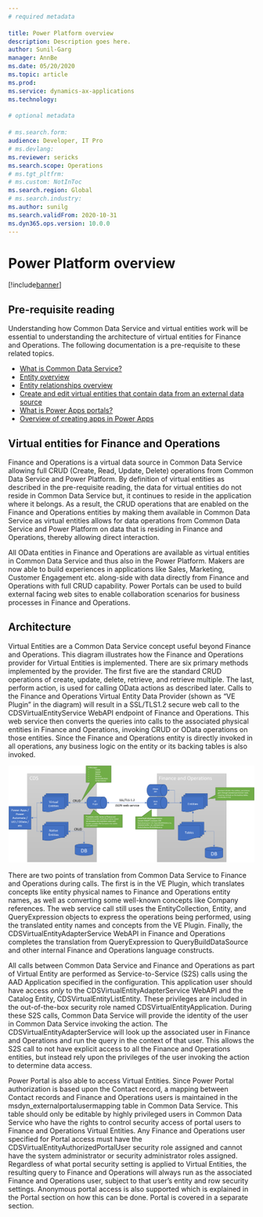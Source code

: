 ```yaml
---
# required metadata

title: Power Platform overview
description: Description goes here.
author: Sunil-Garg
manager: AnnBe
ms.date: 05/20/2020
ms.topic: article
ms.prod:
ms.service: dynamics-ax-applications
ms.technology: 

# optional metadata

# ms.search.form:
audience: Developer, IT Pro
# ms.devlang: 
ms.reviewer: sericks
ms.search.scope: Operations
# ms.tgt_pltfrm: 
# ms.custom: NotInToc
ms.search.region: Global
# ms.search.industry:
ms.author: sunilg
ms.search.validFrom: 2020-10-31
ms.dyn365.ops.version: 10.0.0
---
```


# Power Platform overview

[!include[banner](../includes/banner.md)]


Pre-requisite reading
---------------------

Understanding how Common Data Service and virtual entities work will be essential to understanding the architecture of virtual entities for Finance and Operations. The following documentation is a pre-requisite to these related topics.

- [What is Common Data Service?](https://docs.microsoft.com/powerapps/maker/common-data-service/data-platform-intro)
- [Entity overview](https://docs.microsoft.com/powerapps/maker/common-data-service/entity-overview)
- [Entity relationships overview](https://docs.microsoft.com/powerapps/maker/common-data-service/relationships-overview)
- [Create and edit virtual entities that contain data from an external data source](https://docs.microsoft.com/powerapps/maker/common-data-service/create-edit-virtual-entities)
- [What is Power Apps portals?](https://docs.microsoft.com/powerapps/maker/portals/overview)
- [Overview of creating apps in Power Apps](https://docs.microsoft.com/powerapps/maker/)

Virtual entities for Finance and Operations
-------------------------------------------

Finance and Operations is a virtual data source in Common Data Service allowing full CRUD (Create, Read, Update, Delete) operations from Common Data Service and Power Platform. By definition of virtual entities as described in the pre-requisite reading, the data for virtual entities do not reside in Common Data Service but, it continues to reside in the application where it belongs. As a result, the CRUD operations that are enabled on the Finance and Operations entities by making them available in Common Data Service as virtual entities allows for data operations from Common Data Service and Power Platform on
data that is residing in Finance and Operations, thereby allowing direct interaction.

All OData entities in Finance and Operations are available as virtual entities in Common Data Service and thus also in the Power Platform. Makers are now able to build experiences in applications like Sales, Marketing, Customer Engagement etc. along-side with data directly from Finance and Operations with full CRUD capability. Power Portals can be used to build external facing web sites to
enable collaboration scenarios for business processes in Finance and Operations.

Architecture
------------

Virtual Entities are a Common Data Service concept useful beyond Finance and Operations. This diagram illustrates how the Finance and Operations provider for Virtual Entities is implemented. There are six primary methods implemented by the provider. The first five are the standard CRUD operations of create, update, delete, retrieve, and retrieve multiple. The last, perform action, is used for calling OData actions as described later. Calls to the Finance and Operations Virtual Entity Data Provider (shown as “VE Plugin” in the diagram) will result in a SSL/TLS1.2 secure web call to the CDSVirtualEntityService WebAPI endpoint of Finance and Operations. This web service then converts the queries into calls to the associated physical entities in Finance and Operations, invoking CRUD or OData operations on those entities. Since the Finance and Operations entity is directly invoked in all operations, any business logic on the entity or its
backing tables is also invoked.

[![Architecture](../media/fovearchitecture.png)](../media/fovearchitecture.png)

There are two points of translation from Common Data Service to Finance and Operations during calls. The first is in the VE Plugin, which translates concepts like entity physical names to Finance and Operations entity names, as well as converting some well-known concepts like Company references. The web service call still uses the EntityCollection, Entity, and QueryExpression objects to express the operations being performed, using the translated entity names and concepts from the VE Plugin. Finally, the CDSVirtualEntityAdapterService WebAPI in Finance and Operations completes the translation from QueryExpression to QueryBuildDataSource and other internal Finance and Operations language constructs.

All calls between Common Data Service and Finance and Operations as part of Virtual Entity are performed as Service-to-Service (S2S) calls using the AAD Application specified in the configuration. This application user should have access *only* to the CDSVirtualEntityAdapterService WebAPI and the Catalog Entity, CDSVirtualEntityListEntity. These privileges are included in the out-of-the-box security role named CDSVirtualEntityApplication. During these S2S calls, Common Data Service will provide the identity of the user in Common Data Service invoking the action. The
CDSVirtualEntityAdapterService will look up the associated user in Finance and Operations and run the query in the context of that user. This allows the S2S call to not have explicit access to all the Finance and Operations entities, but instead rely upon the privileges of the user invoking the action to determine data access.

Power Portal is also able to access Virtual Entities. Since Power Portal authorization is based upon the Contact record, a mapping between Contact records and Finance and Operations users is maintained in the msdyn_externalportalusermapping table in Common Data Service. This table should only be editable by highly privileged users in Common Data Service who have the rights to control security access of portal users to Finance and Operations Virtual Entities. Any Finance and Operations user specified for Portal access must have the CDSVirtualEntityAuthorizedPortalUser security role assigned and cannot have the system administrator or security administrator roles assigned. Regardless of what portal security setting is applied to Virtual Entities, the resulting query to Finance and Operations will always run as the associated Finance and Operations user, subject to that user’s entity and row security settings. Anonymous portal access is also supported which is explained in the Portal section on how this can be done. Portal is covered in a separate section.
